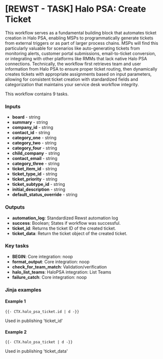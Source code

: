 # \[REWST - TASK] Halo PSA: Create Ticket

This workflow serves as a fundamental building block that automates ticket creation in Halo PSA, enabling MSPs to programmatically generate tickets from external triggers or as part of larger process chains. MSPs will find this particularly valuable for scenarios like auto-generating tickets from monitoring alerts, customer portal submissions, email-to-ticket conversion, or integrating with other platforms like RMMs that lack native Halo PSA connections. Technically, the workflow first retrieves team and user information from Halo PSA to ensure proper ticket routing, then dynamically creates tickets with appropriate assignments based on input parameters, allowing for consistent ticket creation with standardized fields and categorization that maintains your service desk workflow integrity.

This workflow contains 9 tasks.

### Inputs

* **board** - string
* **summary** - string
* **company\_id** - string
* **contact\_id** - string
* **category\_one** - string
* **category\_two** - string
* **category\_four** - string
* **child\_company** - string
* **contact\_email** - string
* **category\_three** - string
* **ticket\_item\_id** - string
* **ticket\_type\_id** - string
* **ticket\_priority** - string
* **ticket\_subtype\_id** - string
* **initial\_description** - string
* **default\_status\_override** - string

### Outputs

* **automation\_log**: Standardized Rewst automation log
* **success**: Boolean; States if workflow was successful.
* **ticket\_id**: Returns the ticket ID of the created ticket.
* **ticket\_data**: Return the ticket object of the created ticket.

### Key tasks

* **BEGIN**: Core integration: noop
* **format\_output**: Core integration: noop
* **check\_for\_team\_match**: Validation/verification
* **halo\_list\_teams**: HaloPSA integration: List Teams
* **failure\_catch**: Core integration: noop

### Jinja examples

#### Example 1

```jinja
{{- CTX.halo_psa_ticket.id | d -}}
```

Used in publishing 'ticket\_id'

#### Example 2

```jinja
{{- CTX.halo_psa_ticket | d -}}
```

Used in publishing 'ticket\_data'
